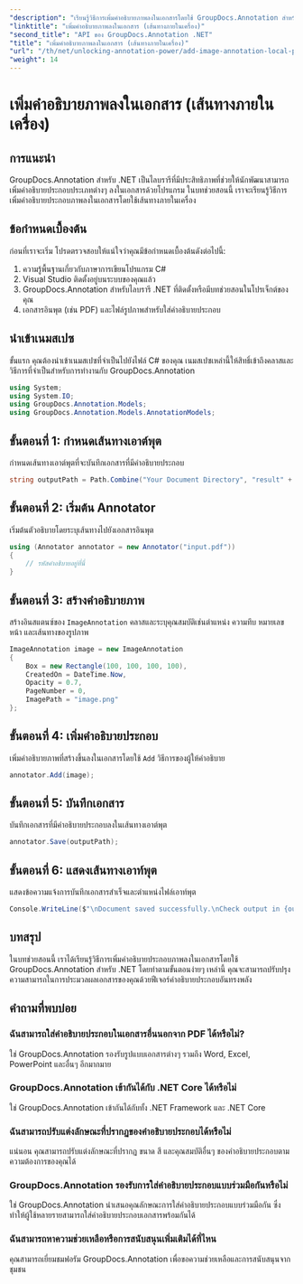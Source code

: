 ```yaml
---
"description": "เรียนรู้วิธีการเพิ่มคำอธิบายภาพลงในเอกสารโดยใช้ GroupDocs.Annotation สำหรับ .NET ปรับปรุงความสามารถในการประมวลผลเอกสารได้อย่างง่ายดาย"
"linktitle": "เพิ่มคำอธิบายภาพลงในเอกสาร (เส้นทางภายในเครื่อง)"
"second_title": "API ของ GroupDocs.Annotation .NET"
"title": "เพิ่มคำอธิบายภาพลงในเอกสาร (เส้นทางภายในเครื่อง)"
"url": "/th/net/unlocking-annotation-power/add-image-annotation-local-path/"
"weight": 14
---
```


# เพิ่มคำอธิบายภาพลงในเอกสาร (เส้นทางภายในเครื่อง)

## การแนะนำ
GroupDocs.Annotation สำหรับ .NET เป็นไลบรารีที่มีประสิทธิภาพที่ช่วยให้นักพัฒนาสามารถเพิ่มคำอธิบายประกอบประเภทต่างๆ ลงในเอกสารด้วยโปรแกรม ในบทช่วยสอนนี้ เราจะเรียนรู้วิธีการเพิ่มคำอธิบายประกอบภาพลงในเอกสารโดยใช้เส้นทางภายในเครื่อง
## ข้อกำหนดเบื้องต้น
ก่อนที่เราจะเริ่ม โปรดตรวจสอบให้แน่ใจว่าคุณมีข้อกำหนดเบื้องต้นดังต่อไปนี้:
1. ความรู้พื้นฐานเกี่ยวกับภาษาการเขียนโปรแกรม C#
2. Visual Studio ติดตั้งอยู่บนระบบของคุณแล้ว
3. GroupDocs.Annotation สำหรับไลบรารี .NET ที่ติดตั้งหรือมีบทช่วยสอนในโปรเจ็กต์ของคุณ
4. เอกสารอินพุต (เช่น PDF) และไฟล์รูปภาพสำหรับใส่คำอธิบายประกอบ
## นำเข้าเนมสเปซ
ขั้นแรก คุณต้องนำเข้าเนมสเปซที่จำเป็นไปยังไฟล์ C# ของคุณ เนมสเปซเหล่านี้ให้สิทธิ์เข้าถึงคลาสและวิธีการที่จำเป็นสำหรับการทำงานกับ GroupDocs.Annotation
```csharp
using System;
using System.IO;
using GroupDocs.Annotation.Models;
using GroupDocs.Annotation.Models.AnnotationModels;
```

## ขั้นตอนที่ 1: กำหนดเส้นทางเอาต์พุต
กำหนดเส้นทางเอาต์พุตที่จะบันทึกเอกสารที่มีคำอธิบายประกอบ
```csharp
string outputPath = Path.Combine("Your Document Directory", "result" + Path.GetExtension("input.pdf"));
```
## ขั้นตอนที่ 2: เริ่มต้น Annotator
เริ่มต้นตัวอธิบายโดยระบุเส้นทางไปยังเอกสารอินพุต
```csharp
using (Annotator annotator = new Annotator("input.pdf"))
{
    // รหัสคำอธิบายอยู่ที่นี่
}
```
## ขั้นตอนที่ 3: สร้างคำอธิบายภาพ
สร้างอินสแตนซ์ของ `ImageAnnotation` คลาสและระบุคุณสมบัติเช่นตำแหน่ง ความทึบ หมายเลขหน้า และเส้นทางของรูปภาพ
```csharp
ImageAnnotation image = new ImageAnnotation
{
    Box = new Rectangle(100, 100, 100, 100),
    CreatedOn = DateTime.Now,
    Opacity = 0.7,
    PageNumber = 0,
    ImagePath = "image.png"
};
```
## ขั้นตอนที่ 4: เพิ่มคำอธิบายประกอบ
เพิ่มคำอธิบายภาพที่สร้างขึ้นลงในเอกสารโดยใช้ `Add` วิธีการของผู้ให้คำอธิบาย
```csharp
annotator.Add(image);
```
## ขั้นตอนที่ 5: บันทึกเอกสาร
บันทึกเอกสารที่มีคำอธิบายประกอบลงในเส้นทางเอาต์พุต
```csharp
annotator.Save(outputPath);
```
## ขั้นตอนที่ 6: แสดงเส้นทางเอาท์พุต
แสดงข้อความแจ้งการบันทึกเอกสารสำเร็จและตำแหน่งไฟล์เอาท์พุต
```csharp
Console.WriteLine($"\nDocument saved successfully.\nCheck output in {outputPath}.");
```

## บทสรุป
ในบทช่วยสอนนี้ เราได้เรียนรู้วิธีการเพิ่มคำอธิบายประกอบภาพลงในเอกสารโดยใช้ GroupDocs.Annotation สำหรับ .NET โดยทำตามขั้นตอนง่ายๆ เหล่านี้ คุณจะสามารถปรับปรุงความสามารถในการประมวลผลเอกสารของคุณด้วยฟีเจอร์คำอธิบายประกอบอันทรงพลัง
## คำถามที่พบบ่อย
### ฉันสามารถใส่คำอธิบายประกอบในเอกสารอื่นนอกจาก PDF ได้หรือไม่?
ใช่ GroupDocs.Annotation รองรับรูปแบบเอกสารต่างๆ รวมถึง Word, Excel, PowerPoint และอื่นๆ อีกมากมาย
### GroupDocs.Annotation เข้ากันได้กับ .NET Core ได้หรือไม่
ใช่ GroupDocs.Annotation เข้ากันได้กับทั้ง .NET Framework และ .NET Core
### ฉันสามารถปรับแต่งลักษณะที่ปรากฏของคำอธิบายประกอบได้หรือไม่
แน่นอน คุณสามารถปรับแต่งลักษณะที่ปรากฏ ขนาด สี และคุณสมบัติอื่นๆ ของคำอธิบายประกอบตามความต้องการของคุณได้
### GroupDocs.Annotation รองรับการใส่คำอธิบายประกอบแบบร่วมมือกันหรือไม่
ใช่ GroupDocs.Annotation นำเสนอคุณลักษณะการใส่คำอธิบายประกอบแบบร่วมมือกัน ซึ่งทำให้ผู้ใช้หลายรายสามารถใส่คำอธิบายประกอบเอกสารพร้อมกันได้
### ฉันสามารถหาความช่วยเหลือหรือการสนับสนุนเพิ่มเติมได้ที่ไหน
คุณสามารถเยี่ยมชมฟอรัม GroupDocs.Annotation เพื่อขอความช่วยเหลือและการสนับสนุนจากชุมชน